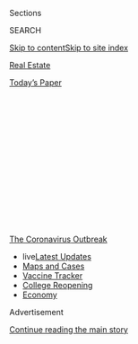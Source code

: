 <div id="app">

<div>

<div>

<div>

<div class="NYTAppHideMasthead css-1q2w90k e1suatyy0">

<div class="section css-ui9rw0 e1suatyy2">

<div class="css-eph4ug er09x8g0">

<div class="css-6n7j50">

</div>

<span class="css-1dv1kvn">Sections</span>

<div class="css-10488qs">

<span class="css-1dv1kvn">SEARCH</span>

</div>

[Skip to content](#site-content)[Skip to site index](#site-index)

</div>

<div id="masthead-section-label" class="css-1wr3we4 eaxe0e00">

[Real
Estate](https://www.nytimes.com/section/realestate)

</div>

<div class="css-10698na e1huz5gh0">

</div>

</div>

<div id="masthead-bar-one" class="section hasLinks css-15hmgas e1csuq9d3">

<div class="css-uqyvli e1csuq9d0">

</div>

<div class="css-1uqjmks e1csuq9d1">

</div>

<div class="css-9e9ivx">

[](https://myaccount.nytimes.com/auth/login?response_type=cookie&client_id=vi)

</div>

<div class="css-1bvtpon e1csuq9d2">

[Today’s
Paper](https://www.nytimes.com/section/todayspaper)

</div>

</div>

</div>

</div>

<div data-aria-hidden="false">

<div id="site-content" data-role="main">

<div>

<div class="css-1aor85t" style="opacity:0.000000001;z-index:-1;visibility:hidden">

<div class="css-1hqnpie">

<div class="css-epjblv">

<span class="css-17xtcya">[Real
Estate](/section/realestate)</span><span class="css-x15j1o">|</span><span class="css-fwqvlz">Where
Are the Best (and Worst) Cities for
Renters?</span>

</div>

<div class="css-k008qs">

<div class="css-1iwv8en">

<span class="css-18z7m18"></span>

<div>

</div>

</div>

<span class="css-1n6z4y">https://nyti.ms/2Xev4AG</span>

<div class="css-1705lsu">

<div class="css-4xjgmj">

<div class="css-4skfbu" data-role="toolbar" data-aria-label="Social Media Share buttons, Save button, and Comments Panel with current comment count" data-testid="share-tools">

  - 
  - 
  - 
  - 
    
    <div class="css-6n7j50">
    
    </div>

  - 
  - 

</div>

</div>

</div>

</div>

</div>

</div>

<div id="NYT_TOP_BANNER_REGION" class="css-13pd83m">

<div>

<div id="styln-prism-menu-1592847958612" class="section interactive-content interactive-size-medium css-1edisqu">

<div class="css-17ih8de interactive-body">

<div id="scroll-container" class="css-1gj85ro">

[<span class="styln-title-wrap"><span class="css-1pje3qr">The
Coronavirus</span><span class="css-1pje3qr">
Outbreak</span></span>](https://www.nytimes.com/news-event/coronavirus?action=click&pgtype=Article&state=default&region=TOP_BANNER&context=storylines_menu)

  - <span class="css-kqxiym" data-emphasize="true">live</span>[Latest
    Updates](https://www.nytimes.com/2020/08/03/world/coronavirus-covid-19.html?action=click&pgtype=Article&state=default&region=TOP_BANNER&context=storylines_menu)
  - [Maps and
    Cases](https://www.nytimes.com/interactive/2020/us/coronavirus-us-cases.html?action=click&pgtype=Article&state=default&region=TOP_BANNER&context=storylines_menu)
  - [Vaccine
    Tracker](https://www.nytimes.com/interactive/2020/science/coronavirus-vaccine-tracker.html?action=click&pgtype=Article&state=default&region=TOP_BANNER&context=storylines_menu)
  - [College
    Reopening](https://www.nytimes.com/2020/08/02/us/covid-college-reopening.html?action=click&pgtype=Article&state=default&region=TOP_BANNER&context=storylines_menu)
  - [Economy](https://www.nytimes.com/live/2020/08/03/business/stock-market-today-coronavirus?action=click&pgtype=Article&state=default&region=TOP_BANNER&context=storylines_menu)

</div>

</div>

</div>

</div>

</div>

<div id="top-wrapper" class="css-1sy8kpn">

<div id="top-slug" class="css-l9onyx">

Advertisement

</div>

[Continue reading the main
story](#after-top)

<div class="ad top-wrapper" style="text-align:center;height:100%;display:block;min-height:250px">

<div id="top" class="place-ad" data-position="top" data-size-key="top">

</div>

</div>

<div id="after-top">

</div>

</div>

<div>

<div id="sponsor-wrapper" class="css-1hyfx7x">

<div id="sponsor-slug" class="css-19vbshk">

Supported by

</div>

[Continue reading the main
story](#after-sponsor)

<div id="sponsor" class="ad sponsor-wrapper" style="text-align:center;height:100%;display:block">

</div>

<div id="after-sponsor">

</div>

</div>

<div class="css-186x18t">

Calculator

</div>

<div class="css-1vkm6nb ehdk2mb0">

# Where Are the Best (and Worst) Cities for Renters?

</div>

A guide for renters on the move, whether fleeing the pandemic,
considering a professional change or just looking for a change.

<div class="css-18e8msd">

<div class="css-vp77d3 epjyd6m0">

<div class="css-1baulvz">

By [<span class="css-1baulvz last-byline" itemprop="name">Michael
Kolomatsky</span>](https://www.nytimes.com/by/michael-kolomatsky)

</div>

</div>

  - July 30,
    2020

  - 
    
    <div class="css-4xjgmj">
    
    <div class="css-d8bdto" data-role="toolbar" data-aria-label="Social Media Share buttons, Save button, and Comments Panel with current comment count" data-testid="share-tools">
    
      - 
      - 
      - 
      - 
        
        <div class="css-6n7j50">
        
        </div>
    
      - 
      - 
    
    </div>
    
    </div>

</div>

</div>

<div class="section meteredContent css-1r7ky0e" name="articleBody" itemprop="articleBody">

<div class="css-1fanzo5 StoryBodyCompanionColumn">

<div class="css-53u6y8">

Like coronavirus, relocation is in the air. The pandemic has sent many
Americans packing, often
[moving](https://www.nytimes.com/2020/07/28/realestate/buying-selling-moving-during-coronavirus.html)
from highly infected areas to places with lower infection rates or with
more
[green](https://www.nytimes.com/2018/12/14/realestate/forget-the-suburbs-its-country-or-bust.html)
space. Others have been forced to move in with friends or
[family](https://www.nytimes.com/2020/06/25/realestate/more-adults-than-ever-live-with-parents-or-grandparents.html)
because of job losses.

As more companies discover that having employees work from home is
[feasible](https://www.nytimes.com/2020/07/02/upshot/is-the-five-day-office-week-over.html),
and as some who have already moved begin to see the benefits of their
new locales, more permanent relocation could follow.

For now, a recent study by
[Wallethub](https://wallethub.com/edu/best-cities-for-renters/23010/)
considered the options for renters in this period of “pandemic pricing,”
with lower rents attracting new customers in a volatile market. The
study weighed the pros and cons of hundreds of rental markets across the
country, including the 150 largest U.S. cities along with other highly
populated areas for a total of more than 180 rental markets covering
every state.

The rankings (the source for this week’s chart) were determined by
rating each market in two categories: quality of life and attractiveness
of the rental market. Within each, 24 separate factors were considered
and individually weighed.

</div>

</div>

<div class="css-1fanzo5 StoryBodyCompanionColumn">

<div class="css-53u6y8">

Quality-of-life rankings took into account, among other factors, the
local job market, school systems, weather, recreation friendliness,
crime and the availability of coronavirus support. Attractiveness of
rental market included the area’s share of renters, vacancy rates,
median square footage, median rents and incomes, laws protecting
renters, and the cost of living.

Although the study didn’t examine coronavirus infection rates, current
[data](https://www.nytimes.com/interactive/2020/us/coronavirus-us-cases.html)
show that among its top 10 rated cities — most in less densely populated
states like the Dakotas and Maine — the infection rate is about 15 per
100,000 residents, while in the bottom 10, largely in coronavirus
hot-spot Southern states, the average is about 44 cases per 100,000.

A general takeaway, for now and possibly for the long term: Head out to
where there are fewer
people.

</div>

</div>

<div id="30calculator" class="section interactive-content interactive-size-scoop css-174j8de" data-id="100000007260564">

<div class="css-17ih8de interactive-body" data-sourceid="100000007260564">

<div id="g-0730-REA-calculator-renter-cities-box" class="ai2html">

<div id="g-0730-REA-calculator-renter-cities-Artboard_1_copy" class="g-artboard" style="width:600px; height:550px;" data-aspect-ratio="1.091" data-min-width="600">

<div style="">

</div>

![](data:image/gif;base64,R0lGODlhCgAKAIAAAB8fHwAAACH5BAEAAAAALAAAAAAKAAoAAAIIhI+py+0PYysAOw==)

<div id="g-ai0-1" class="g-arrows g-aiAbs g-aiPointText" style="top:2.3694%;margin-top:-9px;left:0.2542%;width:224px;">

Best Cities for
Renters

</div>

<div id="g-ai0-2" class="g-arrows g-aiAbs g-aiPointText" style="top:2.5512%;margin-top:-9px;left:53.0848%;width:237px;">

Worst Cities for
Renters

</div>

<div id="g-ai0-3" class="g-arrows g-aiAbs g-aiPointText" style="top:NaN%;margin-top:-NaNpx;left:53.0907%;width:69px;">

 

OVERALL

RANK

</div>

<div id="g-ai0-4" class="g-arrows g-aiAbs g-aiPointText" style="top:9.6401%;margin-top:-23px;left:85.6374%;margin-left:-35px;width:70px;">

RENTAL

MARKET

RANK

</div>

<div id="g-ai0-5" class="g-arrows g-aiAbs g-aiPointText" style="top:9.6401%;margin-top:-23px;left:95.8862%;margin-left:-33px;width:66px;">

QUALITY

OF
LIFE

RANK

</div>

<div id="g-ai0-6" class="g-arrows g-aiAbs g-aiPointText" style="top:NaN%;margin-top:-NaNpx;left:0.5876%;width:69px;">

 

OVERALL

RANK

</div>

<div id="g-ai0-7" class="g-arrows g-aiAbs g-aiPointText" style="top:9.6401%;margin-top:-23px;left:33.048%;margin-left:-35px;width:70px;">

RENTAL

MARKET

RANK

</div>

<div id="g-ai0-8" class="g-arrows g-aiAbs g-aiPointText" style="top:9.6401%;margin-top:-23px;left:43.2166%;margin-left:-33px;width:66px;">

QUALITY

OF
LIFE

RANK

</div>

<div id="g-ai0-9" class="g-arrows g-aiAbs g-aiPointText" style="top:56.6834%;margin-top:-229.8px;right:12.1707%;width:49px;">

182

167

82

143

124

181

119

125

121

165

</div>

<div id="g-ai0-10" class="g-arrows g-aiAbs g-aiPointText" style="top:56.6834%;margin-top:-229.8px;right:1.8704%;width:49px;">

90

167

182

173

179

80

174

172

175

118

</div>

<div id="g-ai0-11" class="g-arrows g-aiAbs g-aiPointText" style="top:56.6763%;margin-top:-229.7px;right:42.4945%;width:49px;">

182

181

180

179

178

177

176

175

174

173

</div>

<div id="g-ai0-12" class="g-arrows g-aiAbs g-aiPointText" style="top:56.6835%;margin-top:-229.8px;left:60.4255%;width:146px;">

Hialeah, Fla.

Huntington, W. Va.

Memphis

Cleveland

Detroit

Miami

Jackson, Miss.

Gulfport, Miss.

Augusta, Ga.

Tacoma,
Wash.

</div>

<div id="g-ai0-13" class="g-arrows g-aiAbs g-aiPointText" style="top:56.6835%;margin-top:-229.8px;right:65.5%;width:40px;">

1

16

23

2

3

62

8

4

43

85

</div>

<div id="g-ai0-14" class="g-arrows g-aiAbs g-aiPointText" style="top:56.6835%;margin-top:-229.8px;right:54.54%;width:49px;">

72

21

15

120

113

1

69

96

17

3

</div>

<div id="g-ai0-15" class="g-arrows g-aiAbs g-aiPointText" style="top:56.6762%;margin-top:-229.7px;left:1.1628%;width:39px;">

1

2

3

4

5

6

7

8

9

10

</div>

<div id="g-ai0-16" class="g-arrows g-aiAbs g-aiPointText" style="top:56.6835%;margin-top:-229.8px;left:6.7897%;width:152px;">

Bismarck, N.D.

Lewiston, Maine

Lincoln, Neb.

Rapid City, S.D.

Sioux Falls, S.D.

Portland, Maine

Cedar Rapids, Iowa

Fargo, N.D.

Fremont, Calif.

Scottsdale,
Ariz.

</div>

</div>

<div id="g-0730-REA-calculator-renter-cities-Artboard_2_copy" class="g-artboard" style="max-width: 300px;max-height: 1100px" data-aspect-ratio="0.273" data-min-width="0" data-max-width="599">

<div style="padding: 0 0 366.6667% 0;">

</div>

![](data:image/gif;base64,R0lGODlhCgAKAIAAAB8fHwAAACH5BAEAAAAALAAAAAAKAAoAAAIIhI+py+0PYysAOw==)

<div id="g-ai1-1" class="g-arrows g-aiAbs g-aiPointText" style="top:1.1847%;margin-top:-9px;left:0.0007%;width:224px;">

Best Cities for
Renters

</div>

<div id="g-ai1-2" class="g-arrows g-aiAbs g-aiPointText" style="top:NaN%;margin-top:-NaNpx;left:0.6673%;width:69px;">

 

OVERALL

RANK

</div>

<div id="g-ai1-3" class="g-arrows g-aiAbs g-aiPointText" style="top:4.8201%;margin-top:-23px;left:68.0078%;margin-left:-35px;width:70px;">

RENTAL

MARKET

RANK

</div>

<div id="g-ai1-4" class="g-arrows g-aiAbs g-aiPointText" style="top:4.8201%;margin-top:-23px;left:91.5918%;margin-left:-33px;width:66px;">

QUALITY

OF
LIFE

RANK

</div>

<div id="g-ai1-5" class="g-arrows g-aiAbs g-aiPointText" style="top:28.3417%;margin-top:-229.8px;right:29.0882%;width:40px;">

1

16

23

2

3

62

8

4

43

85

</div>

<div id="g-ai1-6" class="g-arrows g-aiAbs g-aiPointText" style="top:28.3417%;margin-top:-229.8px;right:3.9212%;width:49px;">

72

21

15

120

113

1

69

96

17

3

</div>

<div id="g-ai1-7" class="g-arrows g-aiAbs g-aiPointText" style="top:28.3381%;margin-top:-229.7px;left:1.8177%;width:39px;">

1

2

3

4

5

6

7

8

9

10

</div>

<div id="g-ai1-8" class="g-arrows g-aiAbs g-aiPointText" style="top:28.3418%;margin-top:-229.8px;left:15.7383%;width:152px;">

Bismarck, N.D.

Lewiston, Maine

Lincoln, Neb.

Rapid City, S.D.

Sioux Falls, S.D.

Portland, Maine

Cedar Rapids, Iowa

Fargo, N.D.

Fremont, Calif.

Scottsdale,
Ariz.

</div>

<div id="g-ai1-9" class="g-arrows g-aiAbs g-aiPointText" style="top:52.0029%;margin-top:-9px;left:0.6556%;width:237px;">

Worst Cities for
Renters

</div>

<div id="g-ai1-10" class="g-arrows g-aiAbs g-aiPointText" style="top:NaN%;margin-top:-NaNpx;left:0.6673%;width:69px;">

 

OVERALL

RANK

</div>

<div id="g-ai1-11" class="g-arrows g-aiAbs g-aiPointText" style="top:55.5473%;margin-top:-23px;left:68.0078%;margin-left:-35px;width:70px;">

RENTAL

MARKET

RANK

</div>

<div id="g-ai1-12" class="g-arrows g-aiAbs g-aiPointText" style="top:55.5473%;margin-top:-23px;left:91.5918%;margin-left:-33px;width:66px;">

QUALITY

OF
LIFE

RANK

</div>

<div id="g-ai1-13" class="g-arrows g-aiAbs g-aiPointText" style="top:79.0654%;margin-top:-229.7px;right:90.5029%;width:49px;">

182

181

180

179

178

177

176

175

174

173

</div>

<div id="g-ai1-14" class="g-arrows g-aiAbs g-aiPointText" style="top:79.0691%;margin-top:-229.8px;left:15.738%;width:146px;">

Hialeah, Fla.

Huntington, W. Va.

Memphis

Cleveland

Detroit

Miami

Jackson, Miss.

Gulfport, Miss.

Augusta, Ga.

Tacoma,
Wash.

</div>

<div id="g-ai1-15" class="g-arrows g-aiAbs g-aiPointText" style="top:79.069%;margin-top:-229.8px;right:27.6084%;width:49px;">

182

167

82

143

124

181

119

125

121

165

</div>

<div id="g-ai1-16" class="g-arrows g-aiAbs g-aiPointText" style="top:79.069%;margin-top:-229.8px;right:3.9215%;width:49px;">

90

167

182

173

179

80

174

172

175

118

</div>

</div>

</div>

</div>

Wallethub

By The New York Times

</div>

<div class="css-1fanzo5 StoryBodyCompanionColumn">

<div class="css-53u6y8">

For weekly email updates on residential real estate news, sign up here.
Follow us on Twitter: @nytrealestate.

</div>

</div>

</div>

<div>

</div>

<div>

</div>

<div>

</div>

<div>

<div id="bottom-wrapper" class="css-1ede5it">

<div id="bottom-slug" class="css-l9onyx">

Advertisement

</div>

[Continue reading the main
story](#after-bottom)

<div id="bottom" class="ad bottom-wrapper" style="text-align:center;height:100%;display:block;min-height:90px">

</div>

<div id="after-bottom">

</div>

</div>

</div>

</div>

</div>

## Site Index

<div>

</div>

## Site Information Navigation

  - [© <span>2020</span> <span>The New York Times
    Company</span>](https://help.nytimes.com/hc/en-us/articles/115014792127-Copyright-notice)

<!-- end list -->

  - [NYTCo](https://www.nytco.com/)
  - [Contact
    Us](https://help.nytimes.com/hc/en-us/articles/115015385887-Contact-Us)
  - [Work with us](https://www.nytco.com/careers/)
  - [Advertise](https://nytmediakit.com/)
  - [T Brand Studio](http://www.tbrandstudio.com/)
  - [Your Ad
    Choices](https://www.nytimes.com/privacy/cookie-policy#how-do-i-manage-trackers)
  - [Privacy](https://www.nytimes.com/privacy)
  - [Terms of
    Service](https://help.nytimes.com/hc/en-us/articles/115014893428-Terms-of-service)
  - [Terms of
    Sale](https://help.nytimes.com/hc/en-us/articles/115014893968-Terms-of-sale)
  - [Site
    Map](https://spiderbites.nytimes.com)
  - [Help](https://help.nytimes.com/hc/en-us)
  - [Subscriptions](https://www.nytimes.com/subscription?campaignId=37WXW)

</div>

</div>

</div>

</div>
